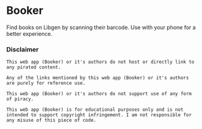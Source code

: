# Booker

Find books on Libgen by scanning their barcode. Use with your phone for a better experience.

### Disclaimer

```
This web app (Booker) or it's authors do not host or directly link to any pirated content.

Any of the links mentioned by this web app (Booker) or it's authors are purely for reference use.

This web app (Booker) or it's authors do not support use of any form of piracy.

This web app (Booker) is for educational purposes only and is not intended to support copyright infringement. I am not responsible for any misuse of this piece of code.
```
